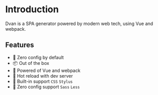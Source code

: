 # Introduction
Dvan is a SPA generator powered by modern web tech, using Vue and webpack.

## Features
- 🚀 Zero config by default
- 📦 Out of the box
- 💪 Powered of Vue and webpack
- 🔧 Hot reload with dev server
- 🔗 Built-in support `CSS` `Stylus`
- 🔨 Zero config support `Sass` `Less`